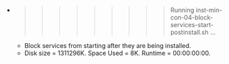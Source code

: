 * >>>>>>>>> Running inst-min-con-04-block-services-start-postinstall.sh ...
  * Block services from starting after they are being installed.
  * Disk size = 1311296K. Space Used = 8K. Runtime = 00:00:00:00.
